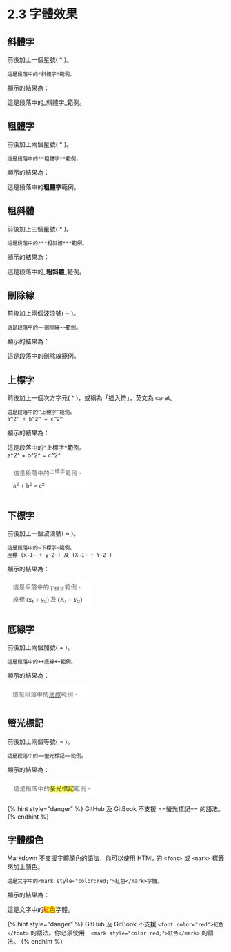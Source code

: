 # 2.3 字體效果

## 斜體字

前後加上一個星號( \* )。

```
這是段落中的*斜體字*範例。
```

顯示的結果為：

這是段落中的_斜體字_範例。

## 粗體字

前後加上兩個星號( \* )。

```
這是段落中的**粗體字**範例。
```

顯示的結果為：

這是段落中的**粗體字**範例。

## 粗斜體

前後加上三個星號( \* )。

```
這是段落中的***粗斜體***範例。
```

顯示的結果為：

這是段落中的_**粗斜體**_範例。

## 刪除線

前後加上兩個波浪號( \~ )。

```
這是段落中的~~刪除線~~範例。
```

顯示的結果為：

這是段落中的~~刪除線~~範例。

## 上標字

前後加上一個次方字元( ^ )，或稱為「插入符」，英文為 caret。

```
這是段落中的^上標字^範例。  
a^2^ + b^2^ = c^2^
```

顯示的結果為：

這是段落中的^上標字^範例。  
a^2^ + b^2^ = c^2^

<img src="../.gitbook/assets/sup-1.png" alt=""/>

## 下標字

前後加上一個波浪號( \~ )。

```
這是段落中的~下標字~範例。  
座標 (x~1~ + y~2~) 及 (X~1~ + Y~2~) 
```

顯示的結果為：

<img src="../.gitbook/assets/sub-1.png" alt=""/>

## 底線字

前後加上兩個加號( + )。

```
這是段落中的++底線++範例。
```

顯示的結果為：

<img src="../.gitbook/assets/underline-1.png" alt=""/>

## 螢光標記

前後加上兩個等號( = )。

```
這是段落中的==螢光標記==範例。
```

顯示的結果為：

<img src="../.gitbook/assets/mark-1.png" alt=""/>

{% hint style="danger" %}
GitHub 及 GitBook 不支援 ==螢光標記== 的語法。
{% endhint %}

## 字體顏色

Markdown 不支援字體顏色的語法，你可以使用 HTML 的 `<font>` 或 `<mark>` 標籤來加上顏色。

```
這是文字中的<mark style="color:red;">紅色</mark>字體。
```

顯示的結果為：

這是文字中的<mark style="color:red;">紅色</mark>字體。

{% hint style="danger" %}
GitHub 及 GitBook 不支援 `<font color="red">紅色</font>` 的語法。你必須使用　`<mark style="color:red;">紅色</mark>` 的語法。
{% endhint %}
